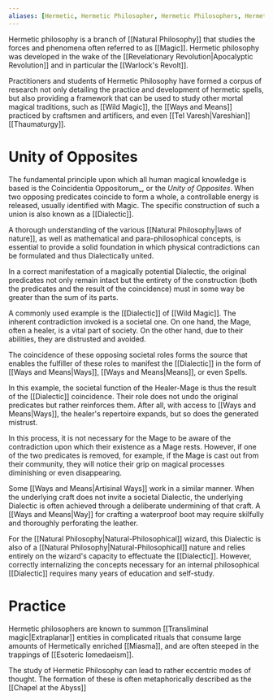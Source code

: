 ```yaml
---
aliases: [Hermetic, Hermetic Philosopher, Hermetic Philosophers, Hermetic Dialectic]
---
```


Hermetic philosophy is a branch of [[Natural Philosophy]] that studies the forces and phenomena often referred to as [[Magic]]. Hermetic philosophy was developed in the wake of the [[Revelationary Revolution|Apocalyptic Revolution]] and in particular the [[Warlock's Revolt]].

Practitioners and students of Hermetic Philosophy have formed a corpus of research not only detailing the practice and development of hermetic spells, but also providing a framework that can be used to study other mortal magical traditions, such as [[Wild Magic]], the [[Ways and Means]] practiced by craftsmen and artificers, and even [[Tel Varesh|Vareshian]] [[Thaumaturgy]].

# Unity of Opposites
The fundamental principle upon which all human magical knowledge is based is the  Coincidentia Oppositorum_, or the _Unity of Opposites_. When two opposing predicates coincide to form a whole, a controllable energy is released, usually identified with Magic. The specific construction of such a union is also known as a [[Dialectic]].

A thorough understanding of the various [[Natural Philosophy|laws of nature]], as well as mathematical and para-philosophical concepts, is essential to provide a solid foundation in which physical contradictions can be formulated and thus Dialectically united. 

In a correct manifestation of a magically potential Dialectic, the original predicates not only remain intact but the entirety of the construction (both the predicates and the result of the coincidence) must in some way be greater than the sum of its parts.

A commonly used example is the [[Dialectic]] of [[Wild Magic]]. The inherent contradiction invoked is a societal one. On one hand, the Mage, often a healer, is a vital part of society. On the other hand, due to their abilities, they are distrusted and avoided.

The coincidence of these opposing societal roles forms the source that enables the fulfiller of these roles to manifest the [[Dialectic]] in the form of [[Ways and Means|Ways]], [[Ways and Means|Means]], or even Spells.

In this example, the societal function of the Healer-Mage is thus the result of the [[Dialectic]] coincidence. Their role does not undo the original predicates but rather reinforces them. After all, with access to [[Ways and Means|Ways]], the healer's repertoire expands, but so does the generated mistrust.

In this process, it is not necessary for the Mage to be aware of the contradiction upon which their existence as a Mage rests. However, if one of the two predicates is removed, for example, if the Mage is cast out from their community, they will notice their grip on magical processes diminishing or even disappearing.

Some [[Ways and Means|Artisinal Ways]] work in a similar manner. When the underlying craft does not invite a societal Dialectic, the underlying Dialectic is often achieved through a deliberate undermining of that craft. A [[Ways and Means|Way]] for crafting a waterproof boot may require skilfully and thoroughly perforating the leather.

For the [[Natural Philosophy|Natural-Philosophical]] wizard, this Dialectic is also of a [[Natural Philosophy|Natural-Philosophical]] nature and relies entirely on the wizard's capacity to effectuate the [[Dialectic]]. However, correctly internalizing the concepts necessary for an internal philosophical [[Dialectic]] requires many years of education and self-study.

# Practice
Hermetic philosophers are known to summon [[Transliminal magic|Extraplanar]] entities in complicated rituals that consume large amounts of Hermetically enriched [[Miasma]], and are often steeped in the trappings of [[Esoteric Iomedaeism]].

The study of Hermetic Philosophy can lead to rather eccentric modes of thought. The formation of these is often metaphorically described as the [[Chapel at the Abyss]]


